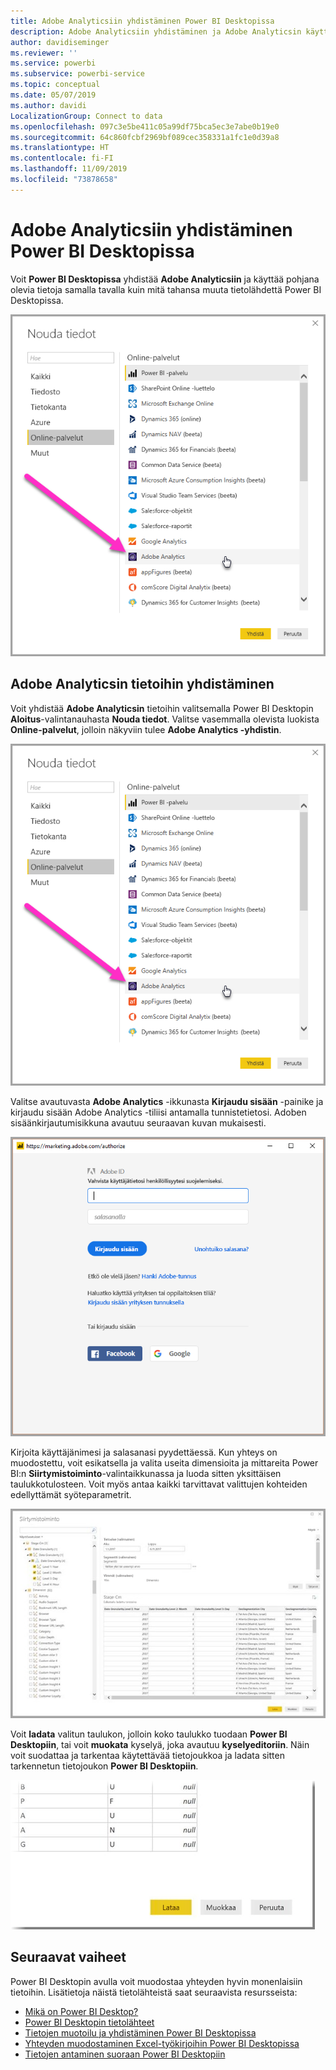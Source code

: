 ```yaml
---
title: Adobe Analyticsiin yhdistäminen Power BI Desktopissa
description: Adobe Analyticsiin yhdistäminen ja Adobe Analyticsin käyttäminen helposti Power BI Desktopissa
author: davidiseminger
ms.reviewer: ''
ms.service: powerbi
ms.subservice: powerbi-service
ms.topic: conceptual
ms.date: 05/07/2019
ms.author: davidi
LocalizationGroup: Connect to data
ms.openlocfilehash: 097c3e5be411c05a99df75bca5ec3e7abe0b19e0
ms.sourcegitcommit: 64c860fcbf2969bf089cec358331a1fc1e0d39a8
ms.translationtype: HT
ms.contentlocale: fi-FI
ms.lasthandoff: 11/09/2019
ms.locfileid: "73878658"
---
```

# <a name="connect-to-adobe-analytics-in-power-bi-desktop"></a>Adobe Analyticsiin yhdistäminen Power BI Desktopissa 
Voit **Power BI Desktopissa** yhdistää **Adobe Analyticsiin** ja käyttää pohjana olevia tietoja samalla tavalla kuin mitä tahansa muuta tietolähdettä Power BI Desktopissa. 

![Tietojen noutaminen Adobe Analyticsista](media/desktop-connect-adobe-analytics/connect-adobe-analytics_01.png)

## <a name="connect-to-adobe-analytics-data"></a>Adobe Analyticsin tietoihin yhdistäminen
Voit yhdistää **Adobe Analyticsin** tietoihin valitsemalla Power BI Desktopin **Aloitus**-valintanauhasta **Nouda tiedot**. Valitse vasemmalla olevista luokista **Online-palvelut**, jolloin näkyviin tulee **Adobe Analytics -yhdistin**.

![Tietojen noutaminen Adobe Analyticsista](media/desktop-connect-adobe-analytics/connect-adobe-analytics_01.png)

Valitse avautuvasta **Adobe Analytics** -ikkunasta **Kirjaudu sisään** -painike ja kirjaudu sisään Adobe Analytics -tiliisi antamalla tunnistetietosi. Adoben sisäänkirjautumisikkuna avautuu seuraavan kuvan mukaisesti.

![Adobe Analyticsiin kirjautuminen](media/desktop-connect-adobe-analytics/connect-adobe-analytics_03.png)

Kirjoita käyttäjänimesi ja salasanasi pyydettäessä. Kun yhteys on muodostettu, voit esikatsella ja valita useita dimensioita ja mittareita Power BI:n **Siirtymistoiminto**-valintaikkunassa ja luoda sitten yksittäisen taulukkotulosteen. Voit myös antaa kaikki tarvittavat valittujen kohteiden edellyttämät syöteparametrit. 

![Tietojen valitseminen siirtymistoiminnon avulla](media/desktop-connect-adobe-analytics/connect-adobe-analytics_04.png)

Voit **ladata** valitun taulukon, jolloin koko taulukko tuodaan **Power BI Desktopiin**, tai voit **muokata** kyselyä, joka avautuu **kyselyeditoriin**. Näin voit suodattaa ja tarkentaa käytettävää tietojoukkoa ja ladata sitten tarkennetun tietojoukon **Power BI Desktopiin**.

![Tietojen lataaminen tai muokkaaminen siirtymistoiminnossa](media/desktop-connect-adobe-analytics/connect-adobe-analytics_05.png)


## <a name="next-steps"></a>Seuraavat vaiheet
Power BI Desktopin avulla voit muodostaa yhteyden hyvin monenlaisiin tietoihin. Lisätietoja näistä tietolähteistä saat seuraavista resursseista:

* [Mikä on Power BI Desktop?](desktop-what-is-desktop.md)
* [Power BI Desktopin tietolähteet](desktop-data-sources.md)
* [Tietojen muotoilu ja yhdistäminen Power BI Desktopissa](desktop-shape-and-combine-data.md)
* [Yhteyden muodostaminen Excel-työkirjoihin Power BI Desktopissa](desktop-connect-excel.md)   
* [Tietojen antaminen suoraan Power BI Desktopiin](desktop-enter-data-directly-into-desktop.md)   

